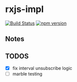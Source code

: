 # rxjs-impl

[![Build Status](https://travis-ci.com/githubxiaowen/rxjs-impl.svg?branch=master)](https://travis-ci.com/githubxiaowen/rxjs-impl)
[![npm version](https://badge.fury.io/js/acha.svg)](https://badge.fury.io/js/acha)
## Notes


## TODOS

- [x] fix interval unsubscribe logic
- [ ] marble testing
